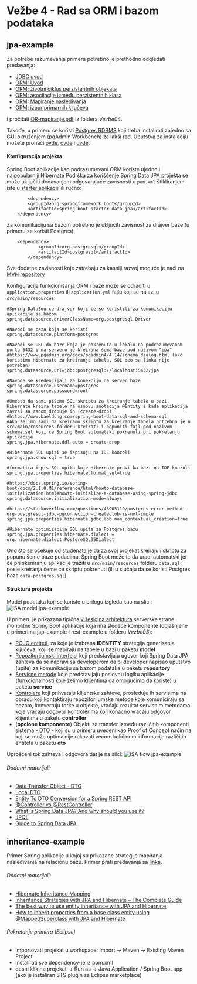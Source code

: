 # Vežbe 4 - Rad sa ORM i bazom podataka

## jpa-example

Za potrebe razumevanja primera potrebno je prethodno odgledati predavanja:

* [JDBC uvod](https://www.youtube.com/watch?v=xH9d3ZYUn6c)
* [ORM: Uvod](https://www.youtube.com/watch?v=D31s6wwtAjM)
* [ORM: životni ciklus perzistentnih objekata](https://www.youtube.com/watch?v=0cgPpAfHTVg)
* [ORM: asocijacije između perzistentnih klasa](https://www.youtube.com/watch?v=mlHJBgt5Os4)
* [ORM: Mapiranje nasleđivanja](https://www.youtube.com/watch?v=KMKmYUnzPqM)
* [ORM: izbor primarnih ključeva](https://www.youtube.com/watch?v=D7Ae7qENK98)

i pročitati [OR-mapiranje.pdf](https://github.com/stojkovm/isara2021vezbe/blob/main/Vezbe04/OR-mapiranje.pdf) iz foldera _Vezbe04_.

Takođe, u primeru se koristi [Postgres RDBMS](https://www.postgresql.org/) koji treba instalirati zajedno sa GUI okruženjem (pgAdmin Workbench) za lakši rad. Uputstva za instalaciju možete pronaći [ovde](https://www.youtube.com/watch?v=e1MwsT5FJRQ), [ovde](https://www.postgresql.org/docs/9.5/index.html) i [ovde](https://lmgtfy.com/?q=how+to+install+postgresql).

#### Konfiguracija projekta

Spring Boot aplikacije kao podrazumevani ORM koriste ujedno i najpopularniji [Hibernate](https://hibernate.org/orm/)
Podrška za korišćenje [Spring Data JPA](https://spring.io/projects/spring-data-jpa#overview) projekta se može uključiti dodavanjem odgovarajuće zavisnosti u `pom.xml` štikliranjem iste u [starter aplikaciji](https://start.spring.io/) ili ručno:
```
        <dependency>
		<groupId>org.springframework.boot</groupId>
		<artifactId>spring-boot-starter-data-jpa</artifactId>
	</dependency>
```
Za komunikaciju sa bazom potrebno je uključiti zavisnost za drajver baze (u primeru se koristi Postgres):
```
	<dependency>
        	<groupId>org.postgresql</groupId>
        	<artifactId>postgresql</artifactId>
        </dependency>
```
Sve dodatne zavisnosti koje zatrebaju za kasniji razvoj moguće je naći na [MVN repository](https://mvnrepository.com/)

Konfiguracija funkcionisanja ORM i baze može se odraditi u `application.properties` ili `application.yml` fajlu koji se nalazi u `src/main/resources`:
```
#Spring DataSource drajver koji će se koristiti za komunikaciju aplikacije sa bazom
spring.datasource.driverClassName=org.postgresql.Driver

#Navodi se baza koja se koristi
spring.datasource.platform=postgres

#Navodi se URL do baze koja je pokrenuta u lokalu na podrazumevanom portu 5432 i na serveru je kreirana šema baze pod nazivom "jpa"
#https://www.pgadmin.org/docs/pgadmin4/4.14/schema_dialog.html (ako koristimo Hibernate za kreiranje tabela, SQL deo sa linka nije potreban)
spring.datasource.url=jdbc:postgresql://localhost:5432/jpa

#Navode se kredencijali za konekciju na server baze
spring.datasource.username=postgres
spring.datasource.password=root

#Umesto da sami pišemo SQL skriptu za kreiranje tabela u bazi, Hibernate kreira tabele na osnovu anotacija @Entity i kada aplikacija zavrsi sa radom dropuje ih (create-drop)
#https://www.baeldung.com/spring-boot-data-sql-and-schema-sql
#Ako želimo sami da kreiramo skriptu za kreiranje tabela potrebno je u src/main/resources folderu kreirati i popuniti fajl pod nazivom schema.sql koji će Spring Boot automatski pokrenuti pri pokretanju aplikacije
spring.jpa.hibernate.ddl-auto = create-drop

#Hibernate SQL upiti se ispisuju na IDE konzoli
spring.jpa.show-sql = true

#formatira ispis SQL upita koje Hibernate pravi ka bazi na IDE konzoli
spring.jpa.properties.hibernate.format_sql=true

#https://docs.spring.io/spring-boot/docs/2.1.0.M1/reference/html/howto-database-initialization.html#howto-initialize-a-database-using-spring-jdbc
spring.datasource.initialization-mode=always

#https://stackoverflow.com/questions/43905119/postgres-error-method-org-postgresql-jdbc-pgconnection-createclob-is-not-imple
spring.jpa.properties.hibernate.jdbc.lob.non_contextual_creation=true

#Hibernate optimizacija SQL upita za Postgres bazu
spring.jpa.properties.hibernate.dialect = org.hibernate.dialect.PostgreSQL95Dialect
```

Ono što se očekuje od studenata je da za svoj projekat kreiraju i skriptu za popunu šeme baze podacima. Spring Boot može to da uradi automatski jer će pri skeniranju aplikacije tražiti u `src/main/resources` folderu `data.sql` i posle kreiranja šeme će skriptu pokrenuti (ili u slučaju da se koristi Postgres baza `data-postgres.sql`).

#### Struktura projekta

Model podataka koji se koriste u prilogu izgleda kao na slici:
![ISA model jpa-example](https://i.imgur.com/SUpm4Z1.jpg  "jpa-example db model")

U primeru je prikazana tipična [višeslojna arhitektura](https://www.petrikainulainen.net/software-development/design/understanding-spring-web-application-architecture-the-classic-way/) serverske strane monolitne Spring Boot aplikacije koja ima sledeće komponente (objašnjene u primerima jsp-example i rest-example u folderu _Vezbe03_):

* [POJO entiteti](https://www.baeldung.com/java-pojo-class), za koje je izabrana **IDENTITY** strategija generisanja ključeva, koji se mapiraju na tabele u bazi u paketu __model__
* [Repozitorijumski interfejsi](https://thoughts-on-java.org/implementing-the-repository-pattern-with-jpa-and-hibernate/) koji predstavljaju ugovor koji Spring Data JPA zahteva da se napravi sa developerom da bi developer napisao uputstvo (upite) za komunikaciju sa bazom podataka u paketu __repository__
* [Servisne metode](https://martinfowler.com/eaaCatalog/serviceLayer.html) koje predstavljaju poslovnu logiku aplikacije (funkcionalnosti koje želimo klijentima da omogućimo da koriste) u paketu __service__
* [Kontrolere](https://www.baeldung.com/spring-controllers) koji prihvataju klijentske zahteve, prosleđuju ih servisima na obradu koji kontaktiraju repozitorijumske metode koje komuniciraju sa bazom, konvertuju torke u objekte, vraćaju rezultat servisnim metodama koje vraćaju odgovor kontrolerima koji konačno vraćaju odgovor klijentima u paketu __controller__
* (**opcione komponente**) Objekti za transfer između različitih komponenti sistema - [DTO](https://martinfowler.com/eaaCatalog/dataTransferObject.html) - koji su u primeru uvedeni kao Proof of Concept način na koji se može optimalnije rukovati većom količinom informacija različitih entiteta u paketu __dto__

Uprošćeni tok zahteva i odgovora dat je na slici:
![ISA flow jpa-example](https://i.imgur.com/0uF8Mw3.png "jpa-example request-response flow")

###### Dodatni materijali:

* [Data Transfer Object - DTO](https://martinfowler.com/eaaCatalog/dataTransferObject.html)
* [Local DTO](https://martinfowler.com/bliki/LocalDTO.html)
* [Entity To DTO Conversion for a Spring REST API](https://www.baeldung.com/entity-to-and-from-dto-for-a-java-spring-application)
* [@Controller vs @RestController](https://www.baeldung.com/spring-controller-vs-restcontroller)
* [What is Spring Data JPA? And why should you use it?](https://thoughts-on-java.org/what-is-spring-data-jpa-and-why-should-you-use-it/)
* [JPQL](https://thoughts-on-java.org/jpql/)
* [Guide to Spring Data JPA](https://stackabuse.com/guide-to-spring-data-jpa/)

## inheritance-example

Primer Spring aplikacije u kojoj su prikazane strategije mapiranja nasleđivanja na relacionu bazu.
Primer prati predavanja sa [linka](https://www.youtube.com/watch?v=KMKmYUnzPqM).

###### Dodatni materijali:

* [Hibernate Inheritance Mapping](https://www.baeldung.com/hibernate-inheritance)
* [Inheritance Strategies with JPA and Hibernate – The Complete Guide](https://thoughts-on-java.org/complete-guide-inheritance-strategies-jpa-hibernate/)
* [The best way to use entity inheritance with JPA and Hibernate](https://vladmihalcea.com/the-best-way-to-use-entity-inheritance-with-jpa-and-hibernate/)
* [How to inherit properties from a base class entity using @MappedSuperclass with JPA and Hibernate](https://vladmihalcea.com/how-to-inherit-properties-from-a-base-class-entity-using-mappedsuperclass-with-jpa-and-hibernate/)

###### Pokretanje primera (Eclipse)

* importovati projekat u workspace: Import -> Maven -> Existing Maven Project
* instalirati sve dependency-je iz pom.xml
* desni klik na projekat -> Run as -> Java Application / Spring Boot app (ako je instaliran STS plugin sa Eclipse marketplace)
